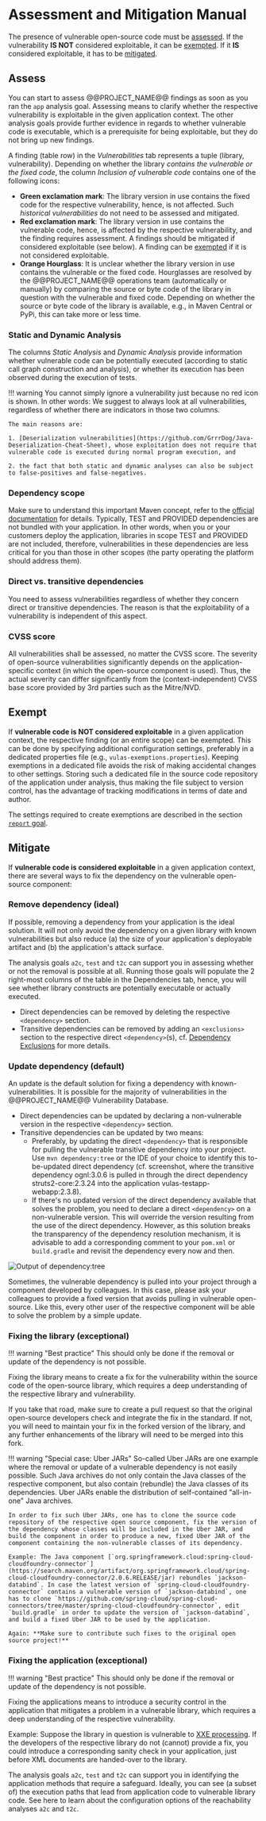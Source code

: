 # Assessment and Mitigation Manual

The presence of vulnerable open-source code must be [assessed](#assess). If the vulnerability **IS NOT** considered exploitable, it can be [exempted](#exempt). If it **IS** considered exploitable, it has to be [mitigated](#mitigate).

## Assess

You can start to assess @@PROJECT_NAME@@ findings as soon as you ran the `app` analysis goal. Assessing means to clarify whether the respective vulnerability is exploitable in the given application context. The other analysis goals provide further evidence in regards to whether vulnerable code is executable, which is a prerequisite for being exploitable, but they do not bring up new findings.

A finding (table row) in the _Vulnerabilities_ tab represents a tuple (library, vulnerability). Depending on whether the library _contains the vulnerable or the fixed code_, the column _Inclusion of vulnerable code_ contains one of the following icons:

- **Green exclamation mark**: The library version in use contains the fixed code for the respective vulnerability, hence, is not affected. Such _historical vulnerabilities_ do not need to be assessed and mitigated.
- **Red exclamation mark**: The library version in use contains the vulnerable code, hence, is affected by the respective vulnerability, and the finding requires assessment. A findings should be mitigated if considered exploitable (see below). A finding can be [exempted](#exempt) if it is not considered exploitable.
- **Orange Hourglass**: It is unclear whether the library version in use contains the vulnerable or the fixed code. Hourglasses are resolved by the @@PROJECT_NAME@@ operations team (automatically or manually) by comparing the source or byte code of the library in question with the vulnerable and fixed code. Depending on whether the source or byte code of the library is available, e.g., in Maven Central or PyPi, this can take more or less time.

### Static and Dynamic Analysis

The columns _Static Analysis_ and _Dynamic Analysis_ provide information whether vulnerable code can be potentially executed (according to static call graph construction and analysis), or whether its execution has been observed during the execution of tests.

!!! warning
    You cannot simply ignore a vulnerability just because no red icon is shown. In other words: We suggest to always look at all vulnerabilities, regardless of whether there are indicators in those two columns.

    The main reasons are:

    1. [Deserialization vulnerabilities](https://github.com/GrrrDog/Java-Deserialization-Cheat-Sheet), whose exploitation does not require that vulnerable code is executed during normal program execution, and

    2. the fact that both static and dynamic analyses can also be subject to false-positives and false-negatives.

### Dependency scope

Make sure to understand this important Maven concept, refer to the [official documentation](https://maven.apache.org/guides/introduction/introduction-to-dependency-mechanism.html#Dependency_Scope) for details. Typically, TEST and PROVIDED dependencies are not bundled with your application. In other words, when you or your customers deploy the application, libraries in scope TEST and PROVIDED are not included, therefore, vulnerabilities in these dependencies are less critical for you than those in other scopes (the party operating the platform should address them).

### Direct vs. transitive dependencies

You need to assess vulnerabilities regardless of whether they concern direct or transitive dependencies. The reason is that the exploitability of a vulnerability is independent of this aspect.

### CVSS score

All vulnerabilities shall be assessed, no matter the CVSS score. The severity of open-source vulnerabilities significantly depends on the application-specific context (in which the open-source component is used). Thus, the actual severity can differ significantly from the (context-independent) CVSS base score provided by 3rd parties such as the Mitre/NVD.

## Exempt

If **vulnerable code is NOT considered exploitable** in a given application context, the respective finding (or an entire scope) can be exempted. This can be done by specifying additional configuration settings, preferably in a dedicated properties file (e.g., `vulas-exemptions.properties`). Keeping exemptions in a dedicated file avoids the risk of making accidental changes to other settings. Storing such a dedicated file in the source code repository of the application under analysis, thus making the file subject to version control, has the advantage of tracking modifications in terms of date and author.


The settings required to create exemptions are described in the section [`report` goal](../analysis/#create-result-report-report).

## Mitigate

If **vulnerable code is considered exploitable** in a given application context, there are several ways to fix the dependency on the vulnerable open-source component:

### Remove dependency (ideal)

If possible, removing a dependency from your application is the ideal solution. It will not only avoid the dependency on a given library with known vulnerabilities but also reduce (a) the size of your application's deployable artifact and (b) the application's attack surface.

The analysis goals `a2c`, `test` and `t2c` can support you in assessing whether or not the removal is possible at all. Running those goals will populate the 2 right-most columns of the table in the Dependencies tab, hence, you will see whether library constructs are potentially executable or actually executed.

- Direct dependencies can be removed by deleting the respective `<dependency>` section.
- Transitive dependencies can be removed by adding an `<exclusions>` section to the respective direct `<dependency>`(s), cf. [Dependency Exclusions](https://maven.apache.org/guides/introduction/introduction-to-optional-and-excludes-dependencies.html) for more details.

### Update dependency (default)

An update is the default solution for fixing a dependency with known-vulnerabilities. It is possible for the majority of vulnerabilities in the @@PROJECT_NAME@@ Vulnerability Database.

- Direct dependencies can be updated by declaring a non-vulnerable version in the respective `<dependency>` section.
- Transitive dependencies can be updated by two means:
    - Preferably, by updating the direct `<dependency>` that is responsible for pulling the vulnerable transitive dependency into your project.  Use `mvn dependency:tree` or the IDE of your choice to identify this to-be-updated direct dependency (cf. screenshot, where the transitive dependency ognl:3.0.6 is pulled in through the direct dependency struts2-core:2.3.24 into the application vulas-testapp-webapp:2.3.8).
    - If there's no updated version of the direct dependency available that solves the problem, you need to declare a direct `<dependency>` on a non-vulnerable version. This will override the version resulting from the use of the direct dependency. However, as this solution breaks the transparency of the dependency resolution mechanism, it is advisable to add a corresponding comment to your `pom.xml` or `build.gradle` and revisit the dependency every now and then.

![Output of dependency:tree](./img/dep-tree.png)

Sometimes, the vulnerable dependency is pulled into your project through a component developed by colleagues. In this case, please ask your colleagues to provide a fixed version that avoids pulling in vulnerable open-source. Like this, every other user of the respective component will be able to solve the problem by a simple update.

### Fixing the library (exceptional)

!!! warning "Best practice"
    This should only be done if the removal or update of the dependency is not possible.

Fixing the library means to create a fix for the vulnerability within the source code of the open-source library, which requires a deep understanding of the respective library and vulnerability.

If you take that road, make sure to create a pull request so that the original open-source developers check and integrate the fix in the standard. If not, you will need to maintain your fix in the forked version of the library, and any further enhancements of the library will need to be merged into this fork.

!!! warning "Special case: Uber JARs"
    So-called Uber JARs are one example where the removal or update of a vulnerable dependency is not easily possible. Such Java archives do not only contain the Java classes of the respective component, but also contain (rebundle) the Java classes of its dependencies. Uber JARs enable the distribution of self-contained "all-in-one" Java archives.

    In order to fix such Uber JARs, one has to clone the source code repository of the respective open source component, fix the version of the dependency whose classes will be included in the Uber JAR, and build the component in order to produce a new, fixed Uber JAR of the component containing the non-vulnerable classes of its dependency.

    Example: The Java component [`org.springframework.cloud:spring-cloud-cloudfoundry-connector`](https://search.maven.org/artifact/org.springframework.cloud/spring-cloud-cloudfoundry-connector/2.0.6.RELEASE/jar) rebundles `jackson-databind`. In case the latest version of `spring-cloud-cloudfoundry-connector` contains a vulnerable version of `jackson-databind`, one has to clone `https://github.com/spring-cloud/spring-cloud-connectors/tree/master/spring-cloud-cloudfoundry-connector`, edit `build.gradle` in order to update the version of `jackson-databind`, and build a fixed Uber JAR to be used by the application.

    Again: **Make sure to contribute such fixes to the original open source project!**

### Fixing the application (exceptional)

!!! warning "Best practice"
    This should only be done if the removal or update of the dependency is not possible.

Fixing the applications means to introduce a security control in the application that mitigates a problem in a vulnerable library, which requires a deep understanding of the respective vulnerability.

Example: Suppose the library in question is vulnerable to [XXE processing](https://www.owasp.org/index.php/XML_External_Entity_(XXE)_Processing). If the developers of the respective library do not (cannot) provide a fix, you could introduce a corresponding sanity check in your application, just before XML documents are handed-over to the library.

The analysis goals `a2c`, `test` and `t2c` can support you in identifying the application methods that require a safeguard. Ideally, you can see (a subset of) the execution paths that lead from application code to vulnerable library code. See here to learn about the configuration options of the reachability analyses `a2c` and `t2c`.
